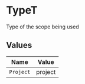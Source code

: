 # TypeT

Type of the scope being used


## Values

| Name      | Value     |
| --------- | --------- |
| `Project` | project   |